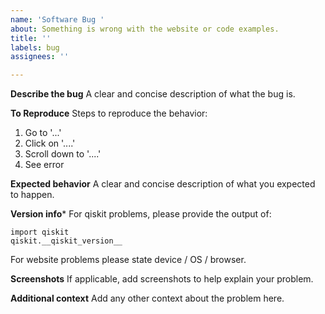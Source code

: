 ```yaml
---
name: 'Software Bug '
about: Something is wrong with the website or code examples.
title: ''
labels: bug
assignees: ''

---
```


**Describe the bug**
A clear and concise description of what the bug is.

**To Reproduce**
Steps to reproduce the behavior:
1. Go to '...'
2. Click on '....'
3. Scroll down to '....'
4. See error

**Expected behavior**
A clear and concise description of what you expected to happen.

**Version info***
For qiskit problems, please provide the output of:
```
import qiskit
qiskit.__qiskit_version__
```
For website problems please state device / OS / browser.

**Screenshots**
If applicable, add screenshots to help explain your problem.

**Additional context**
Add any other context about the problem here.
